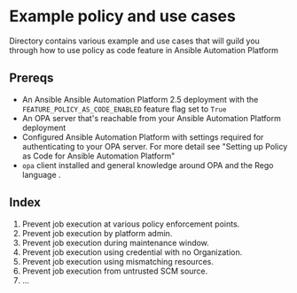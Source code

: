 # Example policy and use cases

Directory contains various example and use cases that will guild you through how to use policy as code feature in Ansible Automation Platform

## Prereqs

- An Ansible Ansible Automation Platform 2.5 deployment with the `FEATURE_POLICY_AS_CODE_ENABLED` feature flag set to `True`
- An OPA server that's reachable from your Ansible Automation Platform deployment
- Configured Ansible Automation Platform with settings required for authenticating to your OPA server. For more detail see "Setting up Policy as Code for Ansible Automation Platform"
- `opa` client installed and general knowledge around OPA and the Rego language .

## Index

1. Prevent job execution at various policy enforcement points.
2. Prevent job execution by platform admin.
3. Prevent job execution during maintenance window.
4. Prevent job execution using credential with no Organization.
5. Prevent job execution using mismatching resources.
6. Prevent job execution from untrusted SCM source.
8. ...
